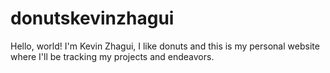 # donutskevinzhagui

Hello, world! I'm Kevin Zhagui, I like donuts and this is my personal website where I'll be tracking my projects and endeavors.
